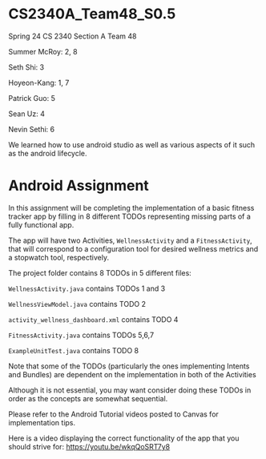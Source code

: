 # CS2340A_Team48_S0.5
Spring 24 CS 2340 Section A Team 48

Summer McRoy: 2, 8

Seth Shi: 3

Hoyeon-Kang: 1, 7

Patrick Guo: 5

Sean Uz: 4

Nevin Sethi: 6

We learned how to use android studio as well as various aspects of it such as the android lifecycle. 
# Android Assignment

In this assignment will be completing the implementation of a basic fitness tracker app by filling in 8 different TODOs representing missing parts of a fully functional app. 

The app will have two Activities, `WellnessActivity` and a  `FitnessActivity`, that will correspond to a configuration tool for desired wellness metrics and a stopwatch tool, respectively.

The project folder contains 8 TODOs in 5 different files:

`WellnessActivity.java` contains TODOs 1 and 3

`WellnessViewModel.java` contains TODO 2

`activity_wellness_dashboard.xml` contains TODO 4

`FitnessActivity.java` contains TODOs 5,6,7 

`ExampleUnitTest.java` contains TODO 8



Note that some of the TODOs (particularly the ones implementing Intents and Bundles) are dependent on the implementation in both of the Activities

Although it is not essential, you may want consider doing these TODOs in order as the concepts are somewhat sequential.

Please refer to the Android Tutorial videos posted to Canvas for implementation tips.

Here is a video displaying the correct functionality of the app that you should strive for: https://youtu.be/wkqQoSRT7y8
